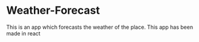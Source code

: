 # Weather-Forecast
This is an app which forecasts the weather of the place. This app has been made in react
